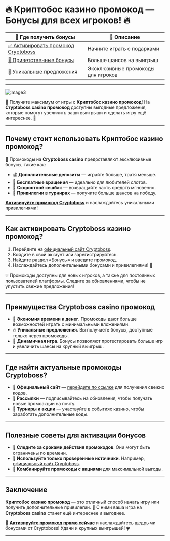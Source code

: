 # 🔥 Криптобос казино промокод — Бонусы для всех игроков! 🔥

| 🔗 Где получить бонусы | 🎁 Описание |  
|-------------------------|------------|  
| [✅ Активировать промокод Cryptoboss](https://cryptobossc.online/d847bcfa9) | Начните играть с подарками |  
| [🎰 Приветственные бонусы](https://cryptobossc.online/d847bcfa9) | Больше шансов на выигрыш |  
| [💎 Уникальные предложения](https://cryptobossc.online/d847bcfa9) | Эксклюзивные промокоды для игроков |  

---
![image3](https://github.com/user-attachments/assets/6e7f2265-c8b9-4d32-9980-8c8cbc31289b)

💎 Получите максимум от игры с **Криптобос казино промокод**! На **Cryptoboss casino промокод** доступны выгодные предложения, которые помогут увеличить ваши выигрыши и сделать игру ещё интереснее. 🎉

---

## Почему стоит использовать Криптобос казино промокод?

🎁 Промокоды на **Cryptoboss casino** предоставляют эксклюзивные бонусы, такие как:  
- 💰 **Дополнительные депозиты** — играйте больше, тратя меньше.  
- 🎰 **Бесплатные вращения** — идеально для любителей слотов.  
- 🚀 **Скоростной кешбэк** — возвращайте часть средств мгновенно.  
- 🎯 **Привилегии в турнирах** — получите больше шансов на победу.  

**[Активируйте промокод Cryptoboss](https://cryptobossc.online/d847bcfa9)** и наслаждайтесь уникальными привилегиями!

---

## Как активировать Cryptoboss казино промокод?

1. Перейдите на [официальный сайт Cryptoboss](https://cryptobossc.online/d847bcfa9).  
2. Войдите в свой аккаунт или зарегистрируйтесь.  
3. Найдите раздел «Бонусы» и введите промокод.  
4. Наслаждайтесь дополнительными бонусами и привилегиями! 🎉  

💡 Промокоды доступны для новых игроков, а также для постоянных пользователей платформы. Следите за обновлениями, чтобы не упустить свежие предложения!

---

## Преимущества Cryptoboss casino промокод

- 🎯 **Экономия времени и денег**. Промокоды дают больше возможностей играть с минимальными вложениями.  
- 🔥 **Уникальные предложения**. Вы получаете бонусы, доступные только через промокоды.  
- 🎰 **Динамичная игра**. Бонусы позволяют протестировать больше игр и увеличить шансы на крупный выигрыш.

---

## Где найти актуальные промокоды Cryptoboss?

- **🔗 Официальный сайт** — [перейдите по ссылке](https://cryptobossc.online/d847bcfa9) для получения свежих кодов.  
- **📧 Рассылки** — подписывайтесь на обновления, чтобы получать новые промоакции на почту.  
- **🎯 Турниры и акции** — участвуйте в событиях казино, чтобы заработать дополнительные коды.  

---

## Полезные советы для активации бонусов

- **📅 Следите за сроками действия промокодов**. Они могут быть ограничены по времени.  
- **💎 Используйте только проверенные источники**. Например, [официальный сайт Cryptoboss](https://cryptobossc.online/d847bcfa9).  
- **🎁 Комбинируйте промокоды с акциями** для максимальной выгоды.  

---

## Заключение

**Криптобос казино промокод** — это отличный способ начать игру или получить дополнительные привилегии. 💎 С ними ваша игра на **Cryptoboss casino** станет ещё интереснее и выгоднее.

🔗 **[Активируйте промокод прямо сейчас](https://cryptobossc.online/d847bcfa9)** и наслаждайтесь щедрыми бонусами от Cryptoboss! Удачи и крупных выигрышей! 🍀  

---


